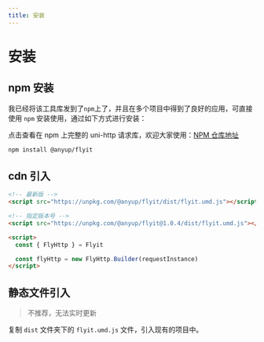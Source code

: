 ```yaml
---
title: 安装
---
```


# 安装

## npm 安装

我已经将该工具库发到了`npm`上了，并且在多个项目中得到了良好的应用，可直接使用 `npm` 安装使用，通过如下方式进行安装：

点击查看在 npm 上完整的 uni-http 请求库，欢迎大家使用：[NPM 仓库地址](https://www.npmjs.com/package/@anyup/flyit) <Badge type="tip" text="^1.9.0" />

```bash
npm install @anyup/flyit
```

## cdn 引入

```html
<!-- 最新版 -->
<script src="https://unpkg.com/@anyup/flyit/dist/flyit.umd.js"></script>

<!-- 指定版本号 -->
<script src="https://unpkg.com/@anyup/flyit@1.0.4/dist/flyit.umd.js"></script>

<script>
  const { FlyHttp } = Flyit

  const flyHttp = new FlyHttp.Builder(requestInstance)
</script>

```

## 静态文件引入

> 不推荐，无法实时更新

复制 `dist` 文件夹下的 `flyit.umd.js` 文件，引入现有的项目中。

